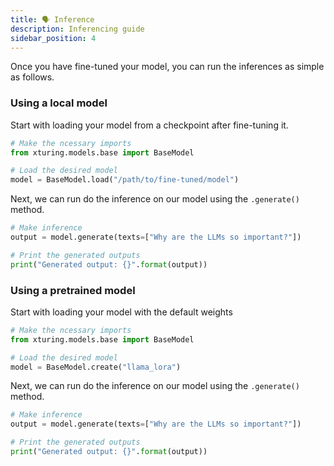 ```yaml
---
title: 🗣️ Inference
description: Inferencing guide
sidebar_position: 4
---
```


<!-- # Inference Guide -->

<!-- ## Inference via `BaseModel` -->

Once you have fine-tuned your model, you can run the inferences as simple as follows.

### Using a local model

Start with loading your model from a checkpoint after fine-tuning it.

```python
# Make the ncessary imports
from xturing.models.base import BaseModel

# Load the desired model
model = BaseModel.load("/path/to/fine-tuned/model")
```

Next, we can run do the inference on our model using the `.generate()` method.

```python
# Make inference
output = model.generate(texts=["Why are the LLMs so important?"])

# Print the generated outputs
print("Generated output: {}".format(output))
```

### Using a pretrained model

Start with loading your model with the default weights

```python
# Make the ncessary imports
from xturing.models.base import BaseModel

# Load the desired model
model = BaseModel.create("llama_lora")
```

Next, we can run do the inference on our model using the `.generate()` method.

```python
# Make inference
output = model.generate(texts=["Why are the LLMs so important?"])

# Print the generated outputs
print("Generated output: {}".format(output))
```

